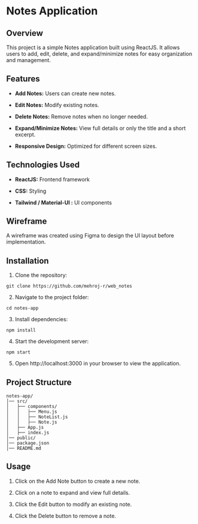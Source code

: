 # Notes Application

## Overview

This project is a simple Notes application built using ReactJS. It allows users to add, edit, delete, and expand/minimize notes for easy organization and management.

## Features

- **Add Notes:** Users can create new notes.

- **Edit Notes:** Modify existing notes.

- **Delete Notes:** Remove notes when no longer needed.

- **Expand/Minimize Notes:** View full details or only the title and a short excerpt.

- **Responsive Design:** Optimized for different screen sizes.


## Technologies Used

- **ReactJS:** Frontend framework

- **CSS:** Styling

- **Tailwind / Material-UI :** UI components


## Wireframe

A wireframe was created using Figma to design the UI layout before implementation.

## Installation

1. Clone the repository:

```
git clone https://github.com/mehroj-r/web_notes
```


2. Navigate to the project folder:

```
cd notes-app
```

3. Install dependencies:

```
npm install
```

4. Start the development server:

```
npm start
```

5. Open http://localhost:3000 in your browser to view the application.



## Project Structure

```
notes-app/
│── src/
│   ├── components/
│   │   ├── Menu.js
│   │   ├── NoteList.js
│   │   ├── Note.js
│   ├── App.js
│   ├── index.js
│── public/
│── package.json
│── README.md
```

## Usage

1. Click on the Add Note button to create a new note.


2. Click on a note to expand and view full details.


3. Click the Edit button to modify an existing note.


4. Click the Delete button to remove a note.
